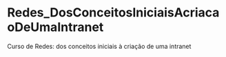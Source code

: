 # Redes_DosConceitosIniciaisAcriacaoDeUmaIntranet
Curso de  Redes: dos conceitos iniciais à criação de uma intranet
